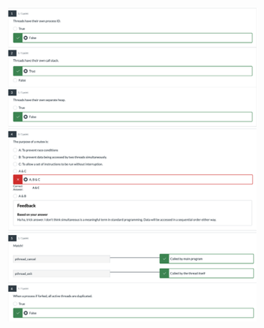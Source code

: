 ![Screenshot%202023-05-21%20at%202.52.56%20pm.png](/Images/Screenshot%202023-05-21%20at%202.52.56%20pm.png)
![Screenshot%202023-05-21%20at%202.53.06%20pm.png](/Images/Screenshot%202023-05-21%20at%202.53.06%20pm.png)
![Screenshot%202023-05-21%20at%202.53.23%20pm.png](/Images/Screenshot%202023-05-21%20at%202.53.23%20pm.png)
